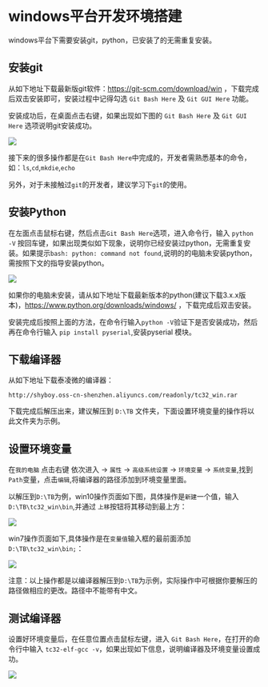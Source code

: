 # windows平台开发环境搭建

windows平台下需要安装git，python，已安装了的无需重复安装。

## 安装git
从如下地址下载最新版git软件：https://git-scm.com/download/win
，下载完成后双击安装即可，安装过程中记得勾选 ```Git Bash Here``` 及 ```Git GUI Here``` 功能。

安装成功后，在桌面点击右键，如果出现如下图的 ```Git Bash Here``` 及 ```Git GUI Here``` 选项说明git安装成功。

![](https://shyboy.oss-cn-shenzhen.aliyuncs.com/readonly/tb/git_ok.png)

接下来的很多操作都是在```Git Bash Here```中完成的，开发者需熟悉基本的命令，如：```ls```,```cd```,```mkdie```,```echo ```

另外，对于未接触过```git```的开发者，建议学习下```git```的使用。

## 安装Python

在左面点击鼠标右键，然后点击```Git Bash Here```选项，进入命令行，输入 ```python -V``` 按回车键，如果出现类似如下现象，说明你已经安装过python，无需重复安装。如果提示```bash: python: command not found```,说明的的电脑未安装python，需按照下文的指导安装python。

![](https://shyboy.oss-cn-shenzhen.aliyuncs.com/readonly/tb/python_ok.png)

如果你的电脑未安装，请从如下地址下载最新版本的python(建议下载3.x.x版本)，https://www.python.org/downloads/windows/
，下载完成后双击安装。

安装完成后按照上面的方法，在命令行输入```python -V```验证下是否安装成功，然后再在命令行输入 ```pip install pyserial```,安装pyserial 模块。

## 下载编译器

从如下地址下载泰凌微的编译器：

    http://shyboy.oss-cn-shenzhen.aliyuncs.com/readonly/tc32_win.rar

下载完成后解压出来，建议解压到 ```D:\TB``` 文件夹，下面设置环境变量的操作将以此文件夹为示例。

## 设置环境变量
在```我的电脑``` 点击右键 依次进入 -> ```属性``` -> ```高级系统设置``` -> ```环境变量``` -> ```系统变量```,找到```Path```变量，点击```编辑```,将编译器的路径添加到环境变量里面。

以解压到```D:\TB```为例，win10操作页面如下图，具体操作是```新建```一个值，输入```D:\TB\tc32_win\bin```,并通过   ```上移```按钮将其移动到最上方：

![](https://shyboy.oss-cn-shenzhen.aliyuncs.com/readonly/tb/path_win10.png)

win7操作页面如下,具体操作是在```变量值```输入框的最前面添加```D:\TB\tc32_win\bin;```：

![](https://shyboy.oss-cn-shenzhen.aliyuncs.com/readonly/tb/path_win7.png)

注意：以上操作都是以编译器解压到```D:\TB```为示例，实际操作中可根据你要解压的路径做相应的更改。路径中不能带有中文。

## 测试编译器

设置好环境变量后，在任意位置点击鼠标左键，进入 ```Git Bash Here```，在打开的命令行中输入 ```tc32-elf-gcc -v```，如果出现如下信息，说明编译器及环境变量设置成功。

![](https://shyboy.oss-cn-shenzhen.aliyuncs.com/readonly/tb/gcc_ok.png)